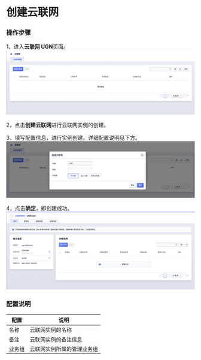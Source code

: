 # 创建云联网


### 操作步骤

1、进入**云联网 UGN**页面。
![](/images/createugninstance01.png)

2，点击**创建云联网**进行云联网实例的创建。

3、填写配置信息，进行实例创建。详细配置说明见下方。
![](/images/createugninstance02.png)

4，点击**确定**，即创建成功。
![](/images/createugninstance03.png)




### 配置说明

|配置|说明|
|---|---|
|名称|云联网实例的名称|
|备注|云联网实例的备注信息|
|业务组|云联网实例所属的管理业务组|


